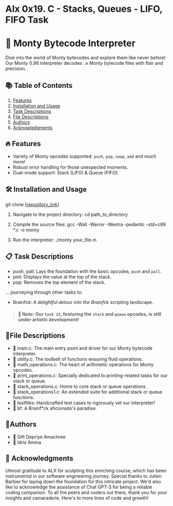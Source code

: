 # Alx 0x19. C - Stacks, Queues - LIFO, FIFO Task
# 🚀 Monty Bytecode Interpreter 

Dive into the world of Monty bytecodes and explore them like never before! Our Monty 0.98 interpreter decodes `.m` Monty bytecode files with flair and precision.

## 📚 Table of Contents
1. [Features](#features)
2. [Installation and Usage](#installation-and-usage)
3. [Task Descriptions](#task-descriptions)
4. [File Descriptions](#file-descriptions)
5. [Authors](#authors)
6. [Acknowledgments](#acknowledgments)

## 🔥 Features
- Variety of Monty opcodes supported: `push`, `pop`, `swap`, `add` and much more!
- Robust error handling for those unexpected moments.
- Dual-mode support: Stack (LIFO) & Queue (FIFO).

## 🛠 Installation and Usage

git clone [[repository_link](https://github.com/Capnot34/monty.git)]

1. Navigate to the project directory:
cd path_to_directory

1. Compile the source files:
gcc -Wall -Werror -Wextra -pedantic -std=c89 *.c -o monty

1. Run the interpreter:
./monty your_file.m

## 📋 Task Descriptions
- push, pall: Lays the foundation with the basic opcodes, `push` and `pall`.
- pint: Displays the value at the top of the stack.
- pop: Removes the top element of the stack.

... journeying through other tasks to:

- Brainf*ck: A delightful detour into the Brainf*ck scripting landscape.
> #### 🚨 Note: Our `task 15`, featuring the `stack` and `queue` opcodes, is still under artistic development!

## 📂File Descriptions
- 📄 main.c: The main entry point and driver for our Monty bytecode interpreter.
- 📄 utility.c: The toolbelt of functions ensuring fluid operations.
- 📄 math_operations.c: The heart of arithmetic operations for Monty opcodes.
- 📄 print_operations.c: Specially dedicated to printing-related tasks for our stack or queue.
- 📄 stack_operations.c: Home to core stack or queue operations.
- 📄 stack_operations1.c: An extended suite for additional stack or queue functions.
- 📁 testfiles: Handcrafted test cases to rigorously vet our interpreter!
- 📁 bf: A Brainf*ck aficionado's paradise.

## 👥Authors

- 🌟 Gift Depriye Amachree
- 🌟 Idris Amina

## 🙏 Acknowledgments

Utmost gratitude to ALX for sculpting this enriching course, which has been instrumental in our software engineering journey. Special thanks to Julien Barbier for laying down the foundation for this intricate project. We'd also like to acknowledge the assistance of Chat GPT-3 for being a reliable coding companion. To all the peers and coders out there, thank you for your insights and camaraderie. Here's to more lines of code and growth!




